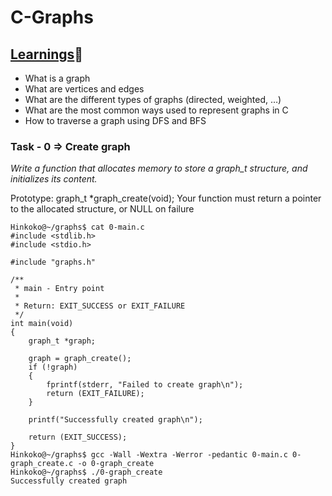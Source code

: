 # **C-Graphs**

## **[Learnings](./LEARNINGS.md)📕**

- What is a graph
- What are vertices and edges
- What are the different types of graphs (directed, weighted, …)
- What are the most common ways used to represent graphs in C
- How to traverse a graph using DFS and BFS

### **Task - 0 => Create graph**

<i>Write a function that allocates memory to store a graph_t structure, and initializes its content.</i>

Prototype: graph_t \*graph_create(void);
Your function must return a pointer to the allocated structure, or NULL on failure

```
Hinkoko@~/graphs$ cat 0-main.c
#include <stdlib.h>
#include <stdio.h>

#include "graphs.h"

/**
 * main - Entry point
 *
 * Return: EXIT_SUCCESS or EXIT_FAILURE
 */
int main(void)
{
    graph_t *graph;

    graph = graph_create();
    if (!graph)
    {
        fprintf(stderr, "Failed to create graph\n");
        return (EXIT_FAILURE);
    }

    printf("Successfully created graph\n");

    return (EXIT_SUCCESS);
}
Hinkoko@~/graphs$ gcc -Wall -Wextra -Werror -pedantic 0-main.c 0-graph_create.c -o 0-graph_create
Hinkoko@~/graphs$ ./0-graph_create
Successfully created graph
```
